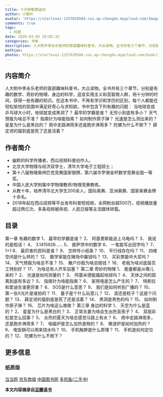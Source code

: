 ```yaml
---
title: 十分钟智商运动
author: 小枫叶
avatar: 'https://starlovei-1257629504.cos.ap-chengdu.myqcloud.com/Image/78468086_p0.png'
comments: true
tags:
  - 科普
date: 2020-03-05 19:02:32
categories: 书单
description: 人大附中李永乐老师的首部趣味科普书，大众读物。全书共有三个章节，分别是有趣的数学、奇妙的物理、身边的科学，适宜实用主义和高智商人群，用十分钟的时间，获得一些有趣的知识。
mathjax:
photos: https://starlovei-1257629504.cos.ap-chengdu.myqcloud.com/book/20190607111135_72320.jpg
---
```

## 内容简介
人大附中李永乐老师的首部趣味科普书，大众读物。全书共有三个章节，分别是有趣的数学、奇妙的物理、身边的科学，适宜实用主义和高智商人群，用十分钟的时间，获得一些有趣的知识。在这本书中，不再有学识和学历的区别，每个人都能在轻松愉悦的氛围中满足好奇心与求知欲。书中包含下列有趣的问题：
当地球变成乒乓球大小时，地球就变成黑洞了？
最早的学霸是谁？
无穷小到底有多小？
天气预报为啥总不准？
指南针为啥能指南？
如何制作原子弹？
光速是怎么测出来的？
星星为什么是黑白的？
雨中走路淋雨多还是跑步淋雨多？
陀螺为什么不倒下？
薛定谔的猫到底是死了还是活着？

## 作者简介
+ 幽默的科学传播者，西瓜视频科普创作人。
+ 北京大学物理与经济双学士，清华大学电子工程硕士；
+ 第十八届物理奥林匹克竞赛国家银牌，第六届华罗庚金杯数学竞赛全国一等奖。
+ 中国人民大学附属中学物理教师/物理竞赛教练。
+ 从教十年，培养清华北大学生200余人，国际奥赛、亚洲奥赛、国家奥赛金牌十余名。
+ 2018年起在西瓜视频等平台发布科普短视频，全网粉丝超500万，视频播放量超过两亿次，多条视频被央视、人民日报等主流媒体转载。

## 目录
第一章 有趣的数学
1、 最早的学霸是谁？
2、 阿基里斯能追上乌龟吗？
3、 我说的是假话！
4、 3.1415926……
5、 披萨饼中的数学
6、 一笔能写出田字吗？
7、 1+1
8、 最厉害的民科是谁？
9、 怎样传小纸条？
10、 平行线存在吗？
11、 四维空间是什么样的？
12、 数学家能在赌场中赢钱吗？
13、 买彩票能中大奖吗？
14、 天气预报为啥总不准？
15、 散户炒股为啥总赔钱？
16、 老板为啥对底层员工特别好？
17、 为啥总有人开车加塞？
第二章 奇妙的物理
1、 能量都是从哪儿来的？
2、 光速是如何测量的？
3、 阿基米德能撬起地球吗？
4、 天体之间的距离到底有多远？
5、 指南针为啥能指南？
6、 家用电是怎么产生的？
7、 特斯拉和爱迪生谁更厉害？
8、 SOS是什么意思？
9、 我们是如何听到广播的？
10、 第一张X光片是谁拍的？
11、 量子是个什么玩意儿？
12、 波还是粒子？这是个问题？
13、 薛定谔的猫到底是死了还是活着？
14、 黑洞是黑色的吗？
15、 如何制作原子弹？
16、 芯片为啥这么难做？
第三章 身边的科学
1、 天空为什么是蓝的？
2、 星星为什么是黑白的？
3、 正常夫妻为啥会生出色盲孩子？
4、 双层彩虹是怎么回事？
5、 炎热的夏天为啥总感觉马路上有水？
6、 雨中走路淋雨多，还是跑步淋雨多？
7、 电磁炉是怎么加热食物的？
8、 微波炉是如何加热的？
9、 电饭锅可以用来烧水吗？
10、 手机触屏是什么原理？
11、 手机是如何定位的？
12、 陀螺为什么不倒下？

## 更多信息
### 纸质版
[当当网](http://product.dangdang.com/25584858.html?_ddclickunion=P-306226-0-s30382545|ad_type=0|sys_id=1#dd_refer=https%3A%2F%2Fbook.douban.com%2Flink2%2F%3Flowest%3D3030%26pre%3D0%26vendor%3Ddangdang%26srcpage%3Dsubject%26price%3D5740%26pos%3D1%26url%3Dhttp%253a%252f%252funion.dangdang.com%252ftransfer.php%253ffrom%253dp-306226-0-s30382545%2526backurl%253dhttp%253a%252f%252fproduct.dangdang.com%252fproduct.aspx%253fproduct_id%253d25584858%26cntvendor%3D4%26srcsubj%3D30382545%26type%3Dbkbuy%26subject%3D30382545)
[京东商城](https://re.jd.com/cps/item/12486822.html?cu=true&utm_source=book.douban.com&utm_medium=tuiguang&utm_campaign=t_15055_&utm_term=ed7334edd32f41a38bebcdbc7856cd88)
[中国图书网](http://www.bookschina.com/7981801.htm)
[多抓鱼(二手书)](https://www.duozhuayu.com/books/253637532435222536?utm_medium=web&utm_source=douban)

**本文内容摘录自[豆瓣读书](https://book.douban.com/subject/30382545/)**